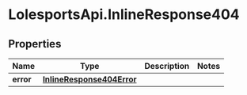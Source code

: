 # LolesportsApi.InlineResponse404

## Properties
Name | Type | Description | Notes
------------ | ------------- | ------------- | -------------
**error** | [**InlineResponse404Error**](InlineResponse404Error.md) |  | 
